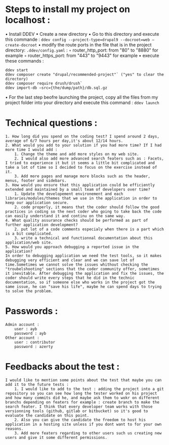 # Steps to install my project on localhost : 
• Install DDEV
• Create a new directory
• Go to this directory and execute this commande : `ddev config --project-type=drupal9 --docroot=web –create-docroot`
• modify the route ports in the file that is in the project directory: `.ddev/config.yaml` :
    ◦ router_http_port: from "80" to "8880" for example
    ◦ router_https_port: from "443" to "9443" for example
• execute these commands :
```
ddev start
ddev composer create "drupal/recommended-project"` ("yes" to clear the directory)
ddev composer require drush/drush`
ddev import-db –src={the/dump/path}/db.sql.gz
```
• For the last step beofre launching the project, copy all the files from my project folder into your directory and execute this command : `ddev launch`

# Technical questions : 
	1. How long did you spend on the coding test? I spend around 2 days, average of 6/7 hours per day,it's about 12/14 hours.
	2. What would you add to your solution if you had more time? If I had more time I would add :
		1. Change the theme and add more styles on my web site. 
		2. I would also add more advanced search featers such as : Facets, I tried to experience it but it seems a little bit complicated and take a lot of time so I decided to focus on the exercise instead of it.
		3. Add more pages and manage more blocks such as the header, menus, footer and sidebars.
	3. How would you ensure that this application could be efficiently extended and maintained by a small team of developers over time?
		1. Update the developement environement and each libraries/modules/themes that we use in the application in order to keep our application secure.
		2. code properly, it means that the coder should follow the good practices in coding so the next coder who going to take back the code can easily understand it and continu on the same way.
	4. What quality assurance checks should be performed as part of further application development? 
		2. put lot of a code comments especialy when there is a part which is a bit complicated.
		3. write a technical and functionnal documentation about this application/web site. 
	5. How would you approach debugging a reported issue in the application?
	In order to debugging application we need the test tools, so it makes debugging very efficient and clear and we can save lot of time.Sometimes we cannot solve the issues whithout checking the "troubelshooting" sections that the coder community offer, sometimes it inevitable. After debugging the application and fix the issues, the coder should write every steps that he did in the technic documentation, so if someone else who works in the project got the same issue, he can "save his life", maybe he can spend days to trying to solve the problem.

# Passwords : 
	Admin account : 
		user : ayb
		password : ayb
	Other account :
		user : contributor
		password : azerty

# Feedbacks about the test : 
	I would like to mention some points about the test that maybe you can add it to the future tests :
		1. I would like to add to the test : adding the project into a git repository so you can see how long the tester worked on his project and how many commits did he, and maybe ask them to wokr on different branchs depending on featers for example : create branch to make the search feater. I think that every developer team works with those versionning tools (github, gitlab or bitbucket) so it's good to evaluate the candidate on this point.
		2. Also you can give the candidate the freedom to host his application in a hosting site unless if you dont want to for your own reasons.
		3. Add more featers regarding to other users such us creating new users and give it some different permissions.
